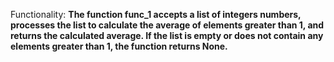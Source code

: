 Functionality: **The function func_1 accepts a list of integers numbers, processes the list to calculate the average of elements greater than 1, and returns the calculated average. If the list is empty or does not contain any elements greater than 1, the function returns None.**
